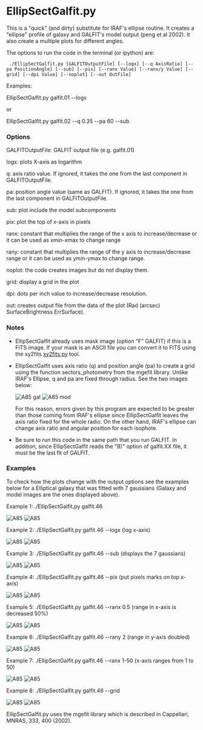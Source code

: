 
# EllipSectGalfit.py

This is a "quick" (and dirty) substitute for IRAF's ellipse
routine. It creates a "ellipse" profile of galaxy
and GALFIT's model output (peng et al 2002). It also create a
multiple plots for different angles.  

The options to run the code in the terminal (or ipython) are:

```
 ./EllipSectGalfit.py [GALFITOutputFile] [--logx] [--q AxisRatio] [--pa PositionAngle] [--sub] [--pix] [--ranx Value] [--ranx/y Value] [--grid] [--dpi Value] [--noplot] [--out OutFile]
 ```

Examples: 

 EllipSectGalfit.py galfit.01 --logx

or 

 EllipSectGalfit.py galfit.02 --q 0.35 --pa 60 --sub


### Options 

GALFITOutputFile: GALFIT output file  (e.g. galfit.01)

logx: plots X-axis as logarithm

q: axis ratio value. If ignored, it takes the one from the last component in GALFITOutputFile.

pa: position angle value (same as GALFIT).  If ignored, it takes the one 
from the last component in GALFITOutputFile.

sub: plot include the model subcomponents

pix: plot the top of x-axis in pixels

ranx: constant that multiplies the range of the x axis to increase/decrease or 
it can be used as xmin-xmax to change range

rany: constant that multiplies the range of the y axis to increase/decrease range
or it can be used as ymin-ymax to change range.

noplot: the code creates images but do not display them.

grid: display a grid in the plot

dpi: dots per inch value to increase/decrease resolution.

out: creates output file from the data of the plot (Rad (arcsec) SurfaceBrightness  ErrSurface). 


### Notes

* EllipSectGalfit already uses mask image (option "F" GALFIT) if this
    is a FITS image. If your mask is an ASCII file you can convert it to FITS
    using the xy2fits [xy2fits.py](./xy2fits.md) tool.


* EllipSectGalfit uses axis ratio (q) and position angle (pa) to create a grid 
    using the function sectors_photometry from the mgefit library. Unlike IRAF's Ellipse, 
    q and pa are fixed through radius. See the two images below: 

    ![A85 gal](../img/A85.img.png)
    ![A85 mod](../img/A85.img.mod.png)

    For this reason, errors given by this program are expected to 
    be greater than those coming from IRAF's ellipse since EllipSectGalfit 
    leaves the axis ratio fixed for the whole radio. On the other hand, IRAF's ellipse
    can change axis ratio and angular position for each isophote.

* Be sure to run this code in the same path that you run GALFIT. In addition,
    since EllipSectGalfit reads the "B)" option of galfit.XX file, it 
    must be the last fit of GALFIT. 

### Examples

To check how the plots change with the output options see 
the examples below for a Elliptical galaxy that was fitted 
with 7 gaussians (Galaxy and model images are the ones 
displayed above). 

Example 1: 
./EllipSectGalfit.py galfit.46 

![A85 ](../img/A85.png)
![A85 ](../img/A85.mul.png)

Example 2:
./EllipSectGalfit.py galfit.46 --logx
(log x-axis)

![A85 ](../img/A85.log.png)
![A85 ](../img/A85.mul.log.png)

Example 3: 
./EllipSectGalfit.py galfit.46 --sub
(displays the 7 gaussians)

![A85 ](../img/A85.sub.png)
![A85 ](../img/A85.mul.sub.png)

Example 4: 
./EllipSectGalfit.py galfit.46 --pix
(put pixels marks on top x-axis)

![A85 ](../img/A85.pix.png)
![A85 ](../img/A85.mul.pix.png)

Example 5: 
./EllipSectGalfit.py galfit.46 --ranx 0.5 
(range in x-axis is decreased 50%)

![A85 ](../img/A85.ranx1.png)
![A85 ](../img/A85.mul.ranx1.png)

Example 6: 
./EllipSectGalfit.py galfit.46 --rany 2 
(range in y-axis doubled)

![A85 ](../img/A85.rany1.png)
![A85 ](../img/A85.mul.rany1.png)

Example 7: 
./EllipSectGalfit.py galfit.46 --ranx 1-50 
(x-axis ranges from 1 to 50)

![A85 ](../img/A85.ranx2.png)
![A85 ](../img/A85.mul.ranx2.png)

Example 8: 
./EllipSectGalfit.py galfit.46 --grid 


![A85 ](../img/A85.grid.png)
![A85 ](../img/A85.mul.grid.png)

EllipSectGalfit.py uses the mgefit library which is
described in Cappellari, MNRAS, 333, 400 (2002).
